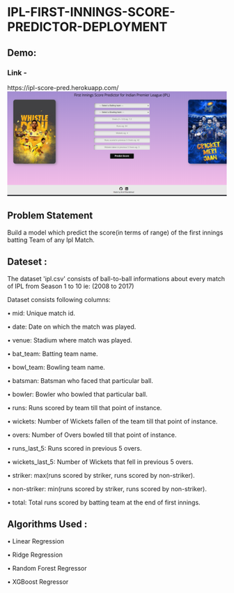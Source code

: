 # IPL-FIRST-INNINGS-SCORE-PREDICTOR-DEPLOYMENT

<h2>Demo:</h2>
<h3>Link - </h3>https://ipl-score-pred.herokuapp.com/ <br>

<img src="Predictor.png">

<h2>Problem Statement</h2>

Build a model which predict the score(in terms of range) of the first innings batting Team of any Ipl Match.

<h2>Dateset :</h2>

The dataset 'ipl.csv' consists of ball-to-ball informations about every match of IPL from Season 1 to 10 ie: (2008 to 2017)

Dataset consists following columns:

• mid: Unique match id.

• date: Date on which the match was played.

• venue: Stadium where match was played.

• bat_team: Batting team name.

• bowl_team: Bowling team name.

• batsman: Batsman who faced that particular ball.

• bowler: Bowler who bowled that particular ball.

• runs: Runs scored by team till that point of instance.

• wickets: Number of Wickets fallen of the team till that point of instance.

• overs: Number of Overs bowled till that point of instance.

• runs_last_5: Runs scored in previous 5 overs.

• wickets_last_5: Number of Wickets that fell in previous 5 overs.

• striker: max(runs scored by striker, runs scored by non-striker).

• non-striker: min(runs scored by striker, runs scored by non-striker).

• total: Total runs scored by batting team at the end of first innings.

<h2>Algorithms Used :</h2>

• Linear Regression

• Ridge Regression

• Random Forest Regressor

• XGBoost Regressor
